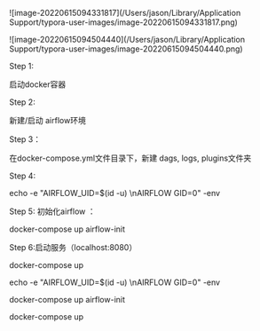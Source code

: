 ![image-20220615094331817](/Users/jason/Library/Application Support/typora-user-images/image-20220615094331817.png)

![image-20220615094504440](/Users/jason/Library/Application Support/typora-user-images/image-20220615094504440.png)



Step 1:

启动docker容器

Step 2:

新建/启动 airflow环境

Step 3：

在docker-compose.yml文件目录下，新建 dags, logs, plugins文件夹



Step 4:

echo -e "AIRFLOW_UID=$(id -u) \nAIRFLOW GID=0" -env

Step 5: 初始化airflow ： 

docker-compose up airflow-init

Step 6:启动服务（localhost:8080） 

docker-compose up



echo -e "AIRFLOW_UID=$(id -u) \nAIRFLOW GID=0" -env

docker-compose up airflow-init

docker-compose up

